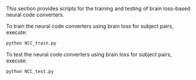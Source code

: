 This section provides scripts for the training and testing of brain loss-based neural code converters.

To train the neural code converters using brain loss for subject pairs, execute:
```sh
python NCC_train.py
```
To test the neural code converters using brain loss for subject pairs, execute:
```sh
python NCC_test.py
```